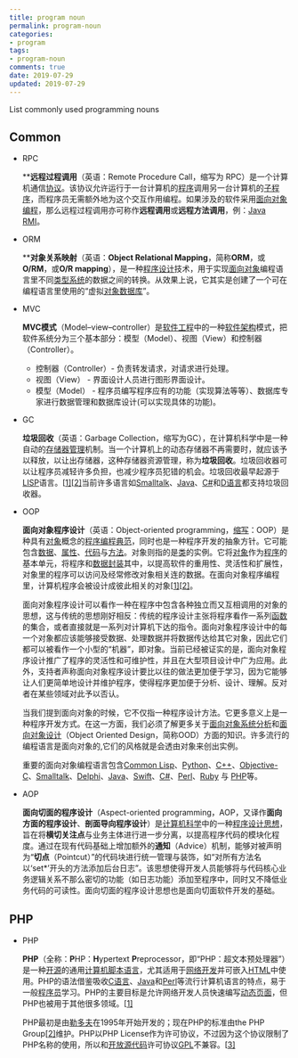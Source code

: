 ```yaml
---
title: program noun
permalink: program-noun
categories:
- program
tags: 
- program-noun
comments: true
date: 2019-07-29
updated: 2019-07-29
---
```

List commonly used programming nouns
## Common

- RPC

  ****远程过程调用**（英语：Remote Procedure Call，缩写为 RPC）是一个计算机通信[协议](https://zh.wikipedia.org/wiki/網絡傳輸協議)。该协议允许运行于一台计算机的[程序](https://zh.wikipedia.org/wiki/程序)调用另一台计算机的[子程序](https://zh.wikipedia.org/wiki/子程序)，而程序员无需额外地为这个交互作用编程。如果涉及的软件采用[面向对象编程](https://zh.wikipedia.org/wiki/面向对象编程)，那么远程过程调用亦可称作**远程调用**或**远程方法调用**，例：[Java RMI](https://zh.wikipedia.org/wiki/Java_RMI)。

- ORM

  ****对象关系映射**（英语：**Object Relational Mapping**，简称**ORM**，或**O/RM**，或**O/R mapping**），是一种[程序设计](https://zh.wikipedia.org/wiki/程式設計)技术，用于实现[面向对象](https://zh.wikipedia.org/wiki/物件導向)编程语言里不同[类型系统](https://zh.wikipedia.org/wiki/類型系統)的数据之间的转换。从效果上说，它其实是创建了一个可在编程语言里使用的“虚拟[对象数据库](https://zh.wikipedia.org/wiki/物件資料庫)”。

- MVC

  **MVC模式**（Model–view–controller）是[软件工程](https://zh.wikipedia.org/wiki/软件工程)中的一种[软件架构](https://zh.wikipedia.org/wiki/软件架构)模式，把软件系统分为三个基本部分：模型（Model）、视图（View）和控制器（Controller）。

  - 控制器（Controller）- 负责转发请求，对请求进行处理。
  - 视图（View） - 界面设计人员进行图形界面设计。
  - 模型（Model） - 程序员编写程序应有的功能（实现算法等等）、数据库专家进行数据管理和数据库设计(可以实现具体的功能)。

- GC

  **垃圾回收**（英语：Garbage Collection，缩写为GC），在计算机科学中是一种自动的[存储器管理](https://zh.wikipedia.org/wiki/記憶體管理)机制。当一个计算机上的动态存储器不再需要时，就应该予以释放，以让出存储器，这种存储器资源管理，称为**垃圾回收**。垃圾回收器可以让程序员减轻许多负担，也减少程序员犯错的机会。垃圾回收最早起源于[LISP](https://zh.wikipedia.org/wiki/LISP)语言。[[1\]](https://zh.wikipedia.org/wiki/垃圾回收_(計算機科學)#cite_note-1)[[2\]](https://zh.wikipedia.org/wiki/垃圾回收_(計算機科學)#cite_note-2)当前许多语言如[Smalltalk](https://zh.wikipedia.org/wiki/Smalltalk)、[Java](https://zh.wikipedia.org/wiki/Java)、[C#](https://zh.wikipedia.org/wiki/C_Sharp)和[D语言](https://zh.wikipedia.org/wiki/D语言)都支持垃圾回收器。

- OOP

  **面向对象程序设计**（英语：Object-oriented programming，[缩写](https://zh.wikipedia.org/wiki/缩写)：OOP）是种具有[对象](https://zh.wikipedia.org/wiki/对象_(计算机科学))概念的[程序编程典范](https://zh.wikipedia.org/wiki/编程范型)，同时也是一种程序开发的抽象方针。它可能包含[数据](https://zh.wikipedia.org/wiki/数据)、[属性](https://zh.wikipedia.org/w/index.php?title=属性_(计算机科学)&action=edit&redlink=1)、[代码](https://zh.wikipedia.org/wiki/源代码)与[方法](https://zh.wikipedia.org/wiki/方法_(電腦科學))。对象则指的是[类](https://zh.wikipedia.org/wiki/类_(计算机科学))的实例。它将[对象](https://zh.wikipedia.org/wiki/物件_(電腦科學))作为[程序](https://zh.wikipedia.org/wiki/计算机程序)的基本单元，将程序和[数据](https://zh.wikipedia.org/wiki/数据)[封装](https://zh.wikipedia.org/wiki/封裝_(物件導向程式設計))其中，以提高软件的重用性、灵活性和扩展性，对象里的程序可以访问及经常修改对象相关连的数据。在面向对象程序编程里，计算机程序会被设计成彼此相关的对象[[1\]](https://zh.wikipedia.org/wiki/面向对象程序设计#cite_note-1)[[2\]](https://zh.wikipedia.org/wiki/面向对象程序设计#cite_note-2)。

  面向对象程序设计可以看作一种在程序中包含各种独立而又互相调用的对象的思想，这与传统的思想刚好相反：传统的程序设计主张将程序看作一系列[函数](https://zh.wikipedia.org/wiki/函数)的集合，或者直接就是一系列对计算机下达的指令。面向对象程序设计中的每一个对象都应该能够接受数据、处理数据并将数据传达给其它对象，因此它们都可以被看作一个小型的“机器”，即对象。当前已经被证实的是，面向对象程序设计推广了程序的灵活性和可维护性，并且在大型项目设计中广为应用。此外，支持者声称面向对象程序设计要比以往的做法更加便于学习，因为它能够让人们更简单地设计并维护程序，使得程序更加便于分析、设计、理解。反对者在某些领域对此予以否认。

  当我们提到面向对象的时候，它不仅指一种程序设计方法。它更多意义上是一种程序开发方式。在这一方面，我们必须了解更多关于[面向对象系统分析](https://zh.wikipedia.org/wiki/面向对象系统分析)和[面向对象设计](https://zh.wikipedia.org/wiki/面向对象设计)（Object Oriented Design，简称OOD）方面的知识。许多流行的编程语言是面向对象的,它们的风格就是会透由对象来创出实例。

  重要的面向对象编程语言包含[Common Lisp](https://zh.wikipedia.org/wiki/Common_Lisp)、[Python](https://zh.wikipedia.org/wiki/Python)、[C++](https://zh.wikipedia.org/wiki/C%2B%2B)、[Objective-C](https://zh.wikipedia.org/wiki/Objective-C)、[Smalltalk](https://zh.wikipedia.org/wiki/Smalltalk)、[Delphi](https://zh.wikipedia.org/wiki/Delphi)、[Java](https://zh.wikipedia.org/wiki/Java)、[Swift](https://zh.wikipedia.org/wiki/Swift_(程式語言))、[C#](https://zh.wikipedia.org/wiki/C♯)、[Perl](https://zh.wikipedia.org/wiki/Perl)、[Ruby](https://zh.wikipedia.org/wiki/Ruby) 与 [PHP](https://zh.wikipedia.org/wiki/PHP)等。

- AOP

  **面向切面的程序设计**（Aspect-oriented programming，AOP，又译作**面向方面的程序设计**、**剖面导向程序设计**）是[计算机科学](https://zh.wikipedia.org/wiki/计算机科学)中的一种[程序设计思想](https://zh.wikipedia.org/wiki/编程范型)，旨在将**横切关注点**与业务主体进行进一步分离，以提高程序代码的模块化程度。通过在现有代码基础上增加额外的**通知**（Advice）机制，能够对被声明为“**切点**（Pointcut）”的代码块进行统一管理与装饰，如“对所有方法名以‘set*’开头的方法添加后台日志”。该思想使得开发人员能够将与代码核心业务逻辑关系不那么密切的功能（如日志功能）添加至程序中，同时又不降低业务代码的可读性。面向切面的程序设计思想也是面向切面软件开发的基础。

## PHP

- PHP

  **PHP**（全称：**P**HP：**H**ypertext **P**reprocessor，即“PHP：超文本预处理器”）是一种[开源](https://zh.wikipedia.org/wiki/开源)的通用[计算机](https://zh.wikipedia.org/wiki/计算机)[脚本语言](https://zh.wikipedia.org/wiki/脚本语言)，尤其适用于[网络开发](https://zh.wikipedia.org/wiki/网络开发)并可嵌入[HTML](https://zh.wikipedia.org/wiki/HTML)中使用。PHP的语法借鉴吸收[C语言](https://zh.wikipedia.org/wiki/C语言)、[Java](https://zh.wikipedia.org/wiki/Java)和[Perl](https://zh.wikipedia.org/wiki/Perl)等流行计算机语言的特点，易于一般[程序员](https://zh.wikipedia.org/wiki/程序员)学习。PHP的主要目标是允许网络开发人员快速编写[动态页面](https://zh.wikipedia.org/wiki/动态页面)，但PHP也被用于其他很多领域。[[1\]](https://zh.wikipedia.org/wiki/PHP#cite_note-1)

  PHP最初是由[勒多夫](https://zh.wikipedia.org/wiki/拉斯姆斯·勒多夫)在1995年开始开发的；现在PHP的标准由the PHP Group[[2\]](https://zh.wikipedia.org/wiki/PHP#cite_note-2)维护。PHP以PHP License作为许可协议，不过因为这个协议限制了PHP名称的使用，所以和[开放源代码](https://zh.wikipedia.org/wiki/開放原始碼)许可协议[GPL](https://zh.wikipedia.org/wiki/GPL)不兼容。[[3\]](https://zh.wikipedia.org/wiki/PHP#cite_note-3)

  

